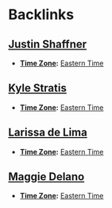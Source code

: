 
# Backlinks
## [Justin Shaffner](<Justin Shaffner.md>)
- **[Time Zone](<Time Zone.md>):** [Eastern Time](<Eastern Time.md>)

## [Kyle Stratis](<Kyle Stratis.md>)
- **[Time Zone](<Time Zone.md>):** [Eastern Time](<Eastern Time.md>)

## [Larissa de Lima](<Larissa de Lima.md>)
- **[Time Zone](<Time Zone.md>):** [Eastern Time](<Eastern Time.md>)

## [Maggie Delano](<Maggie Delano.md>)
- **[Time Zone](<Time Zone.md>):** [Eastern Time](<Eastern Time.md>)

